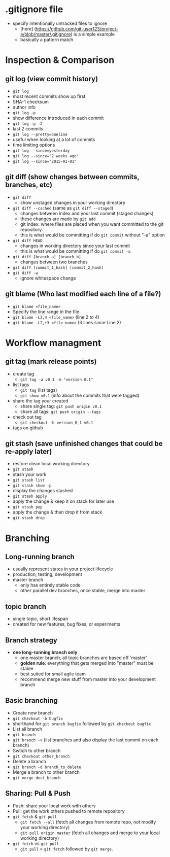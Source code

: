 # .gitignore file
 + specify intentionally untracked files to ignore
   + [here] (https://github.com/git-user123/project-a/blob/master/.gitignore) is a simple example 
   + basically a pattern match

# Inspection & Comparison 
## git log (view commit history)
 + ```git log```
  + most recent commits show up first
  + SHA-1 checksum
  + author info
 + ```git log -p```
  + show difference introduced in each commit
 + ```git log -p -2``` 
  + last 2 commits
 + ```git log --pretty=oneline``` 
  + useful when looking at a lot of commits
 + time limiting options
  + ```git log --since=yesterday```
  + ```git log --since="2 weeks ago"```
  + ```git log --since="2015-01-01"```

## git diff (show changes between commits, branches, etc)
 + ```git diff```
   + show unstaged changes in your working directory
 + ```git diff --cached```  (same as ```git diff --staged```)
   + changes between index and your last commit (staged changes)
   + these changes are made by ```git add```
   + git index: where files are placed when you want committed to the git repository.
   + this is what would be committing if do ```git commit``` without "-a" option
 + ```git diff HEAD```
   + changes in working directory since your last commit
   + this is what would be committing if do ```git commit -a```
 + ```git diff [branch_a] [branch_b]```
   + changes between two branches
 + ```git diff [commit_1_hash] [commit_2_hash]```
 + ```git diff -w```
   + ignore whitespace change

## git blame (Who last modified each line of a file?)
 + ```git blame <file_name>```
 + Specify the line range in the file
  + ```git blame -L2,4 <file_name>```  (line 2 to 4)
  + ```git blame -L2,+3 <file_name>``` (3 lines since Line 2)

# Workflow managment
## git tag (mark release points)
+ create tag
  + ```git tag -a v0.1 -m "version 0.1"```
+ list tags
  + ```git tag``` (list tags)
  + ```git show v0.1``` (info about the commits that were tagged)
+ share the tag your created
  + share single tag: ```git push origin v0.1```
  + share all tags: ```git push origin --tags```
+ check out tag
  + ```git checkout -b version_0_1 v0.1```
+ tags on github

## git stash (save unfinished changes that could be re-apply later)
 + restore clean local working directory
 + ```git stash```
  + stash your work
 + ```git stash list```
 + ```git stash show -p```
  + display the changes stashed
 + ```git stash apply```
  + apply the change & keep it on stack for later use
 + ```git stash pop```
  + apply the change & then drop it from stack
 + ```git stash drop```

# Branching
## Long-running branch
 + usually represent states in your project lifecycle
 + production, testing, development
 + master branch
   + only has entirely stable code
   + other parallel dev branches, once stable, merge into master

## topic branch 
 + single topic, short lifespan
 + created for new features, bug fixes, or experiments

## Branch strategy
 + **one long-running branch only**
   + one master branch, all topic branches are based off 'master'
   + **golden rule**: everything that gets merged into "master" must be stable
   + best suited for small agile team
   + recommend merge new stuff from master into your development branch

## Basic branching
 + Create new branch
  + `git checkout -b bugfix`
   + shorthand for `git branch bugfix` followed by `git checkout bugfix`
 + List all branch
  + `git branch`
  + `git branch -v`  (list branches and also display the last commit on each branch)
 + Swtich to other branch
  + `git checkout other_branch`
 + Delete a branch
  + `git branch -d branch_to_delete`
 + Merge a branch to other branch
  + `git merge dest_branch`
 
## Sharing: Pull & Push
 + Push: share your local work with others
 + Pull: get the work others pushed to remote repository
  + `git fetch` & `git pull`
    + `git fetch --all` (fetch all changes from remote repo, not modify your working directory)
    + `git pull origin master` (fetch all changes and merge to your local working directory)
  + `git fetch` vs `git pull`
    + `git pull` = `git fetch` followed by `git merge`.
